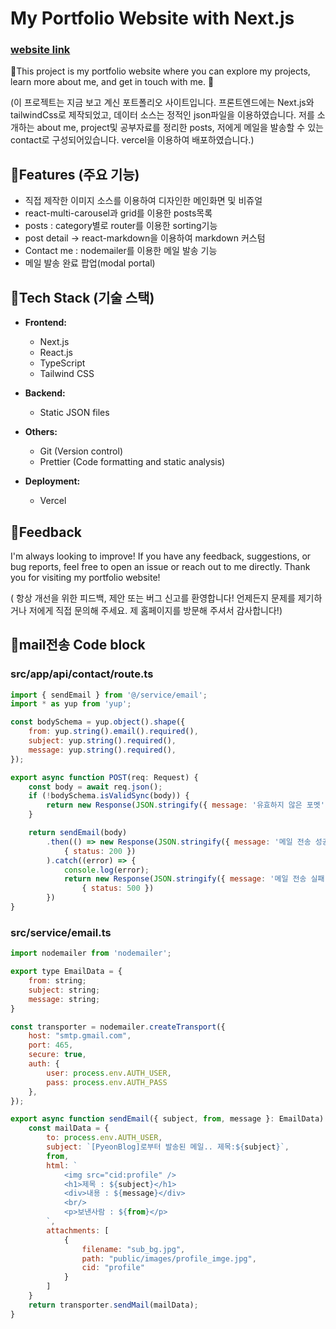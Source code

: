 # My Portfolio Website with Next.js

### [website link](https://next-js-instagram-clone.vercel.app/)

📸This project is my portfolio website where you can explore my projects, learn more about me, and get in touch with me. 🚀

(이 프로젝트는 지금 보고 계신 포트폴리오 사이트입니다.
프론트엔드에는 Next.js와 tailwindCss로 제작되었고, 데이터 소스는 정적인 json파일을 이용하였습니다.
저를 소개하는 about me, project및 공부자료를 정리한 posts, 저에게 메일을 발송할 수 있는 contact로 구성되어있습니다.
vercel을 이용하여 배포하였습니다.)


## 🌟Features (주요 기능)

- 직접 제작한 이미지 소스를 이용하여 디자인한 메인화면 및 비쥬얼
- react-multi-carousel과 grid를 이용한 posts목록
- posts : category별로 router를 이용한 sorting기능
- post detail -> react-markdown을 이용하여 markdown 커스텀
- Contact me : nodemailer를 이용한 메일 발송 기능
- 메일 발송 완료 팝업(modal portal)

## 🌟Tech Stack (기술 스택)

- **Frontend:**
  - Next.js
  - React.js
  - TypeScript
  - Tailwind CSS

- **Backend:**
  - Static JSON files

- **Others:**
  - Git (Version control)
  - Prettier (Code formatting and static analysis)

- **Deployment:**
  - Vercel

## 🌟Feedback
I'm always looking to improve! If you have any feedback, suggestions, or bug reports, feel free to open an issue or reach out to me directly.
Thank you for visiting my portfolio website!

( 항상 개선을 위한 피드백, 제안 또는 버그 신고를 환영합니다! 언제든지 문제를 제기하거나 저에게 직접 문의해 주세요.
 제 홈페이지를 방문해 주셔서 감사합니다!)




## 🌟mail전송 Code block

### src/app/api/contact/route.ts
```js
import { sendEmail } from '@/service/email';
import * as yup from 'yup';

const bodySchema = yup.object().shape({
    from: yup.string().email().required(),
    subject: yup.string().required(),
    message: yup.string().required(),
});

export async function POST(req: Request) {
    const body = await req.json();
    if (!bodySchema.isValidSync(body)) {
        return new Response(JSON.stringify({ message: '유효하지 않은 포멧' }), { status: 400 });
    }

    return sendEmail(body)
        .then(() => new Response(JSON.stringify({ message: '메일 전송 성공' }),
            { status: 200 })
        ).catch((error) => {
            console.log(error);
            return new Response(JSON.stringify({ message: '메일 전송 실패' }),
                { status: 500 })
        })
}
```


### src/service/email.ts
```js
import nodemailer from 'nodemailer';

export type EmailData = {
    from: string;
    subject: string;
    message: string;
}

const transporter = nodemailer.createTransport({
    host: "smtp.gmail.com",
    port: 465,
    secure: true,
    auth: {
        user: process.env.AUTH_USER,
        pass: process.env.AUTH_PASS
    },
});

export async function sendEmail({ subject, from, message }: EmailData) {
    const mailData = {
        to: process.env.AUTH_USER,
        subject: `[PyeonBlog]로부터 발송된 메일.. 제목:${subject}`,
        from,
        html: `
            <img src="cid:profile" />
            <h1>제목 : ${subject}</h1>
            <div>내용 : ${message}</div>
            <br/>
            <p>보낸사람 : ${from}</p>
        `,
        attachments: [
            {
                filename: "sub_bg.jpg",
                path: "public/images/profile_imge.jpg",
                cid: "profile"
            }
        ]
    }
    return transporter.sendMail(mailData);
}
```